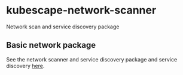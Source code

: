 # kubescape-network-scanner
Network scan and service discovery package

## Basic network package

See the network scanner and service discovery package and service discovery [here](internal/pkg/network-scanner/).




